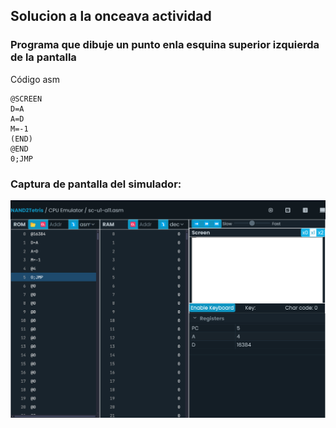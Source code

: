 ## Solucion a la onceava actividad  
### Programa que dibuje un punto enla esquina superior izquierda de la pantalla
Código asm
```
@SCREEN
D=A
A=D
M=-1
(END)
@END
0;JMP
```
### Captura de pantalla del simulador: 
![image](../../../../assets/u1-a11-i1.png)  
